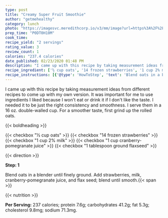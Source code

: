 ```yaml
---
type: post
title: "Creamy Super Fruit Smoothie"
author: "getmehealthy"
category: lunch
photo: "https://imagesvc.meredithcorp.io/v3/mm/image?url=https%3A%2F%2Fimages.media-allrecipes.com%2Fuserphotos%2F4558139.jpg"
prep_time: "P0DT0H10M"
cook_time: 
recipe_yield: "2 servings"
rating_value: 3
review_count: 1
calories: "237.4 calories"
date_published: 02/23/2020 01:48 PM
description: "I came up with this recipe by taking measurement ideas from different recipes to come up with my own version. It was important for me to use ingredients I liked because I won't eat or drink it if I don't like the taste. I needed it to be just the right consistency and smoothness. I serve them in a 16 oz. double-walled cup. For a smoother taste, first grind up the rolled oats."
recipe_ingredient: ['½ cup oats', '14 frozen strawberries', '1 cup 2% milk ', '1 cup cranberry-pomegranate juice', '1 tablespoon ground flaxseed']
recipe_instructions: [{'@type': 'HowToStep', 'text': 'Blend oats in a blender until finely ground. Add strawberries, milk, cranberry-pomegranate juice, and flax seed; blend until smooth.\n'}]
---
```


I came up with this recipe by taking measurement ideas from different recipes to come up with my own version. It was important for me to use ingredients I liked because I won't eat or drink it if I don't like the taste. I needed it to be just the right consistency and smoothness. I serve them in a 16 oz. double-walled cup. For a smoother taste, first grind up the rolled oats. 

{{< boldheading >}}

{{< checkbox "½ cup oats" >}}
{{< checkbox "14  frozen strawberries" >}}
{{< checkbox "1 cup 2% milk" >}}
{{< checkbox "1 cup cranberry-pomegranate juice" >}}
{{< checkbox "1 tablespoon ground flaxseed" >}}


{{< direction >}}

**Step: 1**

Blend oats in a blender until finely ground. Add strawberries, milk, cranberry-pomegranate juice, and flax seed; blend until smooth.{{< span >}}

{{< nutrition >}}

**Per Serving:** 237 calories; protein 7.6g; carbohydrates 41.2g; fat 5.3g; cholesterol 9.8mg; sodium 71.3mg.